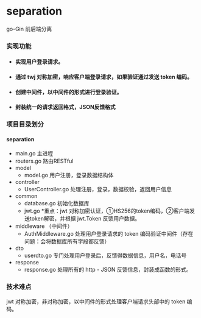 # separation
go-Gin 前后端分离
### 实现功能

- #### 实现用户登录请求。

- #### 通过 twj 对称加密，响应客户端登录请求，如果验证通过发送 token 编码。

- #### 创建中间件，以中间件的形式进行登录验证。

- #### 封装统一的请求返回格式，JSON反馈格式



### 项目目录划分

#### separation 

- main.go	主进程
- routers.go    路由RESTful
- model
  - model.go	用户注册，登录数据结构体
- controller
  - UserController.go	处理注册，登录，数据校验，返回用户信息
- common
  - database.go	初始化数据库
  - jwt.go    *重点：jwt 对称加密认证，①HS256的token编码，②客户端发送token解密，并根据 jwt.Token 反馈用户数据。
- middleware   （中间件）
  - AuthMiddleware.go	处理用户登录请求的 token 编码验证中间件（存在问题：会将数据库所有字段都反馈）
- dto
  - userdto.go	专门处理用户登录后，反馈得数据信息，用户名，电话号
- response
  - response.go	处理所有的 http - JSON 反馈信息，封装成函数的形式。



### 技术难点

jwt 对称加密，非对称加密，以中间件的形式处理客户端请求头部中的 token 编码。

